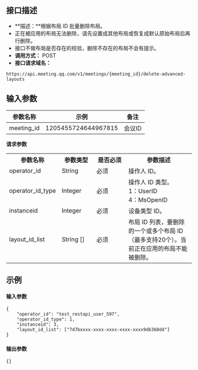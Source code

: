## 接口描述
- **描述：**根据布局 ID 批量删除布局。
 - 正在被应用的布局无法删除，请先设置成其他布局或恢复成默认原始布局后再行删除。
 - 接口不做布局是否存在的校验，删除不存在的布局不会有提示。
- **调用方式：** POST
- **接口请求域名：** 
```josn
https://api.meeting.qq.com/v1/meetings/{meeting_id}/delete-advanced-layouts
```



## 输入参数
| 参数名称   | 示例                | 备注   |
| ---------- | ------------------- | ------ |
| meeting_id | 1205455724644967815 | 会议ID |

**请求参数**
<table>
   <tr>
      <th width="20%" >参数名称</td>
      <th width="20%" >参数类型</td>
      <th width="20%" >是否必须</td>
      <th width="40%" >参数描述</td>
   </tr>
   <tr>
      <td>operator_id</td>
      <td>String</td>
      <td>必须</td>
      <td>	操作人 ID。</td>
   </tr>
   <tr>
      <td>operator_id_type</td>
      <td>Integer</td>
      <td>必须</td>
      <td>操作人 ID 类型。<br>1：UserID<br>4：MsOpenID</td>
   </tr>
   <tr>
      <td>instanceid</td>
      <td>Integer</td>
      <td>必须</td>
      <td>	设备类型 ID。</td>
   </tr>
   <tr>
      <td>layout_id_list</td>
      <td>	String []</td>
      <td>必须</td>
      <td>布局 ID 列表，要删除的一个或多个布局 ID（最多支持20个）。当前正在应用的布局不能被删除。</td>
   </tr>
</table>

## 示例
#### 输入参数
```plaintext
{
	"operator_id": "test_restapi_user_597",
	"operator_id_type": 1,
	"instanceid": 3,
	"layout_id_list": ["7d7bxxxx-xxxx-xxxx-xxxx-xxxx9db360dd"]
}
```

#### 输出参数
```plaintext
{}
```
